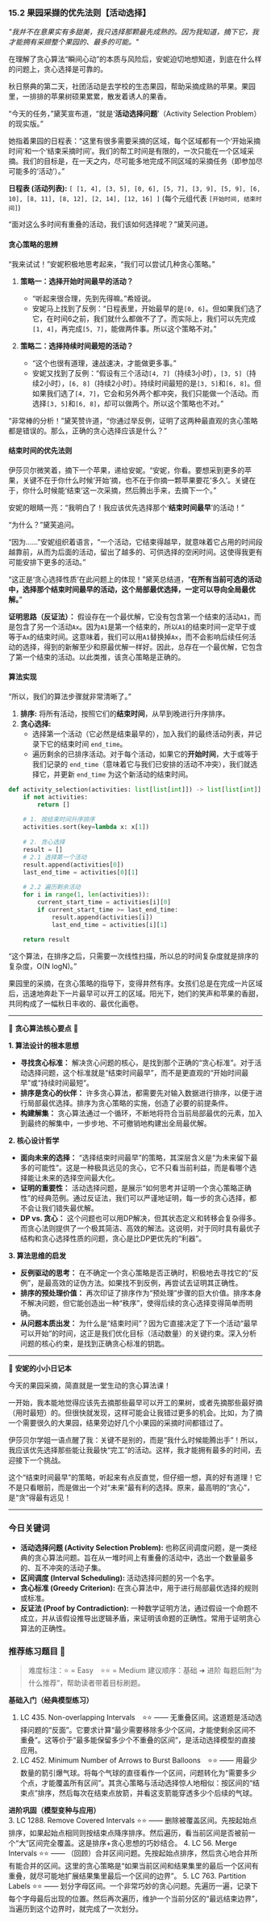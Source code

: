 ### **15.2 果园采撷的优先法则【活动选择】**

*"我并不在意果实有多甜美，我只选择那颗最先成熟的。因为我知道，摘下它，我才能拥有采撷整个果园的、最多的可能。"*

在理解了贪心算法“瞬间心动”的本质与风险后，安妮迫切地想知道，到底在什么样的问题上，贪心选择是可靠的。

秋日祭典的第二天，社团活动是去学校的生态果园，帮助采摘成熟的苹果。果园里，一排排的苹果树硕果累累，散发着诱人的果香。

“今天的任务，”黛芙宣布道，“就是‘**活动选择问题**’（Activity Selection Problem）的现实版。”

她指着果园的日程表：“这里有很多需要采摘的区域，每个区域都有一个‘开始采摘时间’和一个‘结束采摘时间’。我们的帮工时间是有限的，一次只能在一个区域采摘。我们的目标是，在一天之内，尽可能多地完成不同区域的采摘任务（即参加尽可能多的‘活动’）。”

**日程表 (活动列表):**
`[ [1, 4], [3, 5], [0, 6], [5, 7], [3, 9], [5, 9], [6, 10], [8, 11], [8, 12], [2, 14], [12, 16] ]`
(每个元组代表 `[开始时间, 结束时间]`) 

“面对这么多时间有重叠的活动，我们该如何选择呢？”黛芙问道。

#### **贪心策略的思辨**

“我来试试！”安妮积极地思考起来，“我们可以尝试几种贪心策略。”

1.  **策略一：选择开始时间最早的活动？**
    -   “听起来很合理，先到先得嘛。”希娅说。
    -   安妮马上找到了反例：“日程表里，开始最早的是`[0, 6]`。但如果我们选了它，在时间6之前，我们就什么都做不了了。而实际上，我们可以先完成`[1, 4]`，再完成`[5, 7]`，能做两件事。所以这个策略不对。”

2.  **策略二：选择持续时间最短的活动？**
    -   “这个也很有道理，速战速决，才能做更多事。”
    -   安妮又找到了反例：“假设有三个活动`[4, 7]`（持续3小时），`[3, 5]`（持续2小时），`[6, 8]`（持续2小时）。持续时间最短的是`[3, 5]`和`[6, 8]`。但如果我们选了`[4, 7]`，它会和另外两个都冲突，我们只能做一个活动。而选择`[3, 5]`和`[6, 8]`，却可以做两个。所以这个策略也不对。”

“非常棒的分析！”黛芙赞许道，“你通过举反例，证明了这两种最直观的贪心策略都是错误的。那么，正确的贪心选择应该是什么？”

#### **结束时间的优先法则**

伊莎贝尔微笑着，摘下一个苹果，递给安妮。“安妮，你看。要想采到更多的苹果，关键不在于你什么时候‘开始’摘，也不在于你摘一颗苹果要花‘多久’。关键在于，你什么时候能‘结束’这一次采摘，然后腾出手来，去摘下一个。”

安妮的眼睛一亮：“我明白了！我应该优先选择那个‘**结束时间最早**’的活动！”

“为什么？”黛芙追问。

“因为……”安妮组织着语言，“一个活动，它结束得越早，就意味着它占用的时间段越靠前，从而为后面的活动，留出了越多的、可供选择的空闲时间。这使得我更有可能安排下更多的活动。”

“这正是‘贪心选择性质’在此问题上的体现！”黛芙总结道，“**在所有当前可选的活动中，选择那个结束时间最早的活动，这个局部最优选择，一定可以导向全局最优解。**”

**证明思路（反证法）：**
假设存在一个最优解，它没有包含第一个结束的活动`A1`，而是包含了另一个活动`Ax`。因为`A1`是第一个结束的，所以`A1`的结束时间一定早于或等于`Ax`的结束时间。这意味着，我们可以用`A1`替换掉`Ax`，而不会影响后续任何活动的选择，得到的新解至少和原最优解一样好。因此，总存在一个最优解，它包含了第一个结束的活动。以此类推，该贪心策略是正确的。

#### **算法实现**

“所以，我们的算法步骤就非常清晰了。”

1.  **排序:** 将所有活动，按照它们的**结束时间**，从早到晚进行升序排序。
2.  **贪心选择:**
    -   选择第一个活动（它必然是结束最早的），加入我们的最终活动列表，并记录下它的结束时间 `end_time`。
    -   遍历剩余的已排序活动。对于每个活动，如果它的**开始时间**，大于或等于我们记录的 `end_time`（意味着它与我们已安排的活动不冲突），我们就选择它，并更新 `end_time` 为这个新活动的结束时间。

```python
def activity_selection(activities: list[list[int]]) -> list[list[int]]:
    if not activities:
        return []
    
    # 1. 按结束时间升序排序
    activities.sort(key=lambda x: x[1])
    
    # 2. 贪心选择
    result = []
    # 2.1 选择第一个活动
    result.append(activities[0])
    last_end_time = activities[0][1]
    
    # 2.2 遍历剩余活动
    for i in range(1, len(activities)):
        current_start_time = activities[i][0]
        if current_start_time >= last_end_time:
            result.append(activities[i])
            last_end_time = activities[i][1]
            
    return result
```

“这个算法，在排序之后，只需要一次线性扫描，所以总的时间复杂度就是排序的复杂度，O(N logN)。”

果园里的采摘，在贪心策略的指导下，变得井然有序。女孩们总是在完成一片区域后，迅速地奔赴下一片最早可以开工的区域。阳光下，她们的笑声和苹果的香甜，共同构成了一幅秋日丰收的、最优化画卷。

---

🌸 **贪心算法核心要点** 🌸

**1. 算法设计的根本思想**
- **寻找贪心标准：** 解决贪心问题的核心，是找到那个正确的“贪心标准”。对于活动选择问题，这个标准就是“结束时间最早”，而不是更直观的“开始时间最早”或“持续时间最短”。
- **排序是贪心的伙伴：** 许多贪心算法，都需要先对输入数据进行排序，以便于进行局部最优选择。排序为贪心策略的实施，创造了必要的前提条件。
- **构建解集：** 贪心算法通过一个循环，不断地将符合当前局部最优的元素，加入到最终的解集中，一步步地、不可撤销地构建出全局最优解。

**2. 核心设计哲学**
- **面向未来的选择：** “选择结束时间最早”的策略，其深层含义是“为未来留下最多的可能性”。这是一种极具远见的贪心，它不只看当前利益，而是看哪个选择能让未来的选择空间最大化。
- **证明的重要性：** 活动选择问题，是展示“如何思考并证明一个贪心策略正确性”的经典范例。通过反证法，我们可以严谨地证明，每一步的贪心选择，都不会让我们错失最优解。
- **DP vs. 贪心：** 这个问题也可以用DP解决，但其状态定义和转移会复杂得多。而贪心法则提供了一个极其简洁、高效的解法。这说明，对于同时具有最优子结构和贪心选择性质的问题，贪心是比DP更优先的“利器”。

**3. 算法思维的启发**
- **反例驱动的思考：** 在不确定一个贪心策略是否正确时，积极地去寻找它的“反例”，是最高效的证伪方法。如果找不到反例，再尝试去证明其正确性。
- **排序的预处理价值：** 再次印证了排序作为“预处理”步骤的巨大价值。排序本身不解决问题，但它能创造出一种“秩序”，使得后续的贪心选择变得简单而明确。
- **从问题本质出发：** 为什么是“结束时间”？因为它直接决定了下一个活动“最早可以开始”的时间，这正是我们优化目标（活动数量）的关键约束。深入分析问题的核心约束，是找到正确贪心标准的钥匙。

---

🎀 **安妮的小小日记本**

今天的果园采摘，简直就是一堂生动的贪心算法课！

一开始，我本能地觉得应该先去摘那些最早可以开工的果树，或者先摘那些最好摘（用时最短）的。但很快就发现，这样可能会让我错过更多的机会。比如，为了摘一个需要很久的大果园，结果旁边好几个小果园的采摘时间都错过了。

伊莎贝尔学姐一语点醒了我：关键不是别的，而是“我什么时候能腾出手”！所以，我应该优先选择那些能让我最快“完工”的活动。这样，我才能拥有最多的时间，去迎接下一个挑战。

这个“结束时间最早”的策略，听起来有点反直觉，但仔细一想，真的好有道理！它不是只看眼前，而是做出一个对“未来”最有利的选择。原来，最高明的“贪心”，是“贪”得最有远见！

---

### 今日关键词

- **活动选择问题 (Activity Selection Problem):** 也称区间调度问题，是一类经典的贪心算法问题。旨在从一堆时间上有重叠的活动中，选出一个数量最多的、互不冲突的活动子集。
- **区间调度 (Interval Scheduling):** 活动选择问题的另一个名字。
- **贪心标准 (Greedy Criterion):** 在贪心算法中，用于进行局部最优选择的规则或标准。
- **反证法 (Proof by Contradiction):** 一种数学证明方法，通过假设一个命题不成立，并从该假设推导出逻辑矛盾，来证明该命题的正确性。常用于证明贪心算法的正确性。

### 推荐练习题目 🧲  
> 难度标注：⭐ = Easy ⭐⭐ = Medium
> 建议顺序：基础 ➜ 进阶
> 每题后附“为什么推荐”，帮助读者带着目标刷题。  

**基础入门（经典模型练习）**  
1.  LC 435. Non-overlapping Intervals ⭐⭐ —— 无重叠区间。这道题是活动选择问题的“反面”。它要求计算“最少需要移除多少个区间，才能使剩余区间不重叠”。这等价于“最多能保留多少个不重叠的区间”，是活动选择模型的直接应用。
2.  LC 452. Minimum Number of Arrows to Burst Balloons ⭐⭐ —— 用最少数量的箭引爆气球。将每个气球的直径看作一个区间，问题转化为“需要多少个点，才能覆盖所有区间”。其贪心策略与活动选择惊人地相似：按区间的“结束点”排序，然后每次在结束点放箭，并看这支箭能穿透多少个后续的气球。

**进阶巩固（模型变种与应用）**  
3.  LC 1288. Remove Covered Intervals ⭐⭐ —— 删除被覆盖区间。先按起始点排序，如果起始点相同则按结束点降序排序。然后遍历，看当前区间是否被前一个“大”区间完全覆盖。这是排序+贪心思想的巧妙结合。
4.  LC 56. Merge Intervals ⭐⭐ —— （回顾）合并区间问题。先按起始点排序，然后贪心地合并所有能合并的区间。这里的贪心策略是“如果当前区间和结果集里的最后一个区间有重叠，就尽可能地扩展结果集里最后一个区间的边界”。
5.  LC 763. Partition Labels ⭐⭐ —— 划分字母区间。一个非常巧妙的贪心问题。先遍历一遍，记录下每个字母最后出现的位置。然后再次遍历，维护一个当前分区的“最远结束边界”，当遍历到这个边界时，就完成了一次划分。
